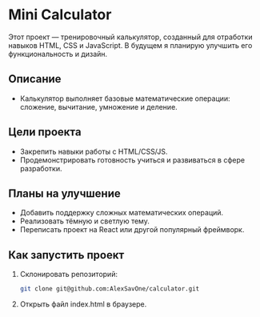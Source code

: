# Mini Calculator

Этот проект — тренировочный калькулятор, созданный для отработки навыков HTML, CSS и JavaScript. В будущем я планирую улучшить его функциональность и дизайн.

## Описание

- Калькулятор выполняет базовые математические операции: сложение, вычитание, умножение и деление.

## Цели проекта

- Закрепить навыки работы с HTML/CSS/JS.
- Продемонстрировать готовность учиться и развиваться в сфере разработки.

## Планы на улучшение

- Добавить поддержку сложных математических операций.
- Реализовать тёмную и светлую тему.
- Переписать проект на React или другой популярный фреймворк.

## Как запустить проект

1. Склонировать репозиторий:
   ```bash
   git clone git@github.com:AlexSavOne/calculator.git
   ```
2. Открыть файл index.html в браузере.
